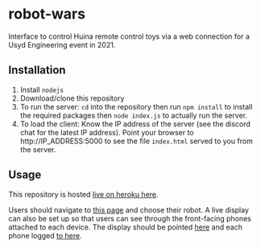 # robot-wars

Interface to control Huina remote control toys via a web connection for a Usyd Engineering event in 2021.

## Installation

  1. Install `nodejs`
  2. Download/clone this repository
  3. To run the server: `cd` into the repository then run `npm install` to install the required packages then `node index.js` to actually run the server.
  4. To load the client: Know the IP address of the server (see the discord chat for the latest IP address). Point your browser to http://IP_ADDRESS:5000 to see the file `index.html` served to you from the server.

## Usage

This repository is hosted [live on heroku here](https://robot-wars-usyd.herokuapp.com/).

Users should navigate to [this page](https://robot-wars-usyd.herokuapp.com/index.html) and choose their robot. A live display can also be set up so that users can see through the front-facing phones attached to each device. The display should be pointed [here](https://robot-wars-usyd.herokuapp.com/display.html) and each phone logged [to here](https://robot-wars-usyd.herokuapp.com/phone.html).
